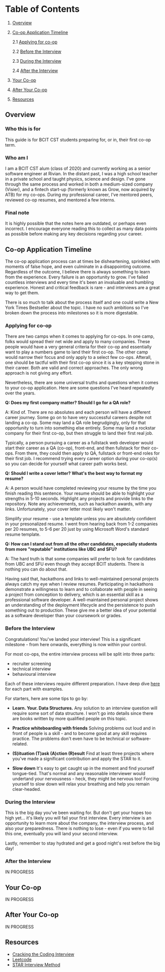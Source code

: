 # Table of Contents

1. [Overview](#overview)
2. [Co-op Application Timeline](#co-op-application-timeline)
    
    2.1 [Applying for co-op](#applying-for-co-op)
    
    2.2 [Before the Interview](#before-the-interview)
    
    2.3 [During the Interview](#during-the-interview)
    
    2.4 [After the Interview](#after-the-interview)
3. [Your Co-op](#during-your-co-op)
4. [After Your Co-op](#after-your-co-op)
5. [Resources](#resources)

## Overview

### Who this is for

This guide is for BCIT CST students preparing for, or in, their first co-op term. 

### Who am I

I am a BCIT CST alum (class of 2020) and currently working as a senior software engineer at Rivian. In the distant past, I was a high school teacher in a private school and taught physics, science and design. I've gone through the same process and worked in both a medium-sized company (Visier), and a fintech start-up (formerly known as Grow, now acquired by ATB) for my co-ops. During my professional career, I've mentored peers, reviewed co-op resumes, and mentored a few interns.

### Final note

It is highly possible that the notes here are outdated, or perhaps even incorrect. I encourage everyone reading this to collect as many data points as possible before making any key decisions regarding your career. 

## Co-op Application Timeline

The co-op application process can at times be disheartening, sprinkled with moments of false hope, and even culminate in a disappointing outcome. Regardless of the outcome, I believe there is always something to learn from the experience. Every failure is an opportunity to grow. I've failed countless interviews and every time it's been an invaluable and humbling experience. Honest and critical feedback is rare - and interviews are a great way to get them.

There is so much to talk about the process itself and one could write a New York Times Bestseller about the topic. I have no such ambitions so I've broken down the process into milestones so it is more digestable.

### Applying for co-op

There are two camps when it comes to applying for co-ops. In one camp, folks would spread their net wide and apply to many companies. These people would have a very general criteria for their co-op and essentially want to play a numbers game to land their first co-op. The other camp would narrow their focus and only apply to a select few co-ops. Afterall, one should be tactful with their first co-op since it is a key stepping stone in their career. Both are valid and correct approaches. The only wrong approach is not giving any effort.

Nevertheless, there are some universal truths and questions when it comes to your co-op application. Here are some questions I've heard repeatedly over the years.

**Q: Does my first company matter? Should I go for a QA role?**

A: Kind of. There are no absolutes and each person will have a different career journey. Some go on to have very successful careers despite not landing a co-op. Some may land a QA role begrudgingly, only for that opportunity to turn into something else entirely. Some may land a rockstar company for their first co-op, but then struggle to land their first real job. 

Typically, a person pursuing a career as a fullstack web developer would start their career as a QA (co-op), front-end, and then fullstack for their co-ops. From there, they could then apply to QA, fullstack or front-end roles for their first job. I recommend trying every career option during your co-op(s) so you can decide for yourself what career path works best.

**Q: Should I write a cover letter? What's the best way to format my resume?**

A: A person would have completed reviewing your resume by the time you finish reading this sentence. Your resume should be able to highlight your strengths in 5-10 seconds. Highlight any projects and provide links to the repository. Note any achievements, such as hackathon awards, with any links. Unfortunately, your cover letter most likely won't matter. 

Simplify your resume - use a template unless you are absolutely confident in your presonalized resume. I went from hearing back from 1-2 companies per 20 resumes, to 5-6 per 20 just by using Microsoft Word's standard resume template.

**Q: How can I stand out from all the other candidates, especially students from more "reputable" institutions like UBC and SFU?**

A: The hard truth is that some companies will prefer to look for candidates from UBC and SFU even though they accept BCIT students. There is nothing you can do about that. 

Having said that, hackathons and links to well-maintained personal projects always catch my eye when I review resumes. Participating in hackathons demonstrate a willingness to learn and to collaborate with people in seeing a project from conception to delivery, which is an essential skill as a professional software developer. A well-maintained personal project shows an understanding of the deployment lifecycle and the persistence to push something out to production. These give me a better idea of your potential as a software developer than your coursework or grades.

### Before the Interview

Congratulations! You've landed your interview! This is a significant milestone - from here onwards, everything is now within your control. 

For most co-ops, the entire interview process will be split into three parts:
- recruiter screening
- technical interview
- behavioural interview

Each of these interviews require different preparation. I have deep dive [here](./interview/README.md) for each part with examples.

For starters, here are some tips to go by:

* **Learn. Your. Data Structures.** Any solution to an interview question will require some sort of data structure. I won't go into details since there are books written by more qualified people on this topic. 

* **Practice whiteboarding with friends** Solving problems out loud and in front of people is a skill - and to become good at any skill requires practice. The problems don't even have to be technical or software-related.

* **(S)ituation (T)ask (A)ction (R)esult** Find at least three projects where you've made a significant contribution and apply the STAR to it. 

* **Slow down** It's easy to get caught up in the moment and find yourself tongue-tied. That's normal and any reasonable interviewer would undertand your nervousness - heck, they might be nervous too! Forcing yourself to slow down will relax your breathing and help you remain clear-headed.

### During the Interview

This is the big day you've been waiting for. But don't get your hopes too high yet... it's likely you will fail your first interview. Every interview is an opportunity to learn more about the company, the interview process, and also your preparedness. There is nothing to lose - even if you were to fail this one, eventually you will land your second interview.

Lastly, remember to stay hydrated and get a good night's rest before the big day!

### After the Interview

IN PROGRESS

## Your Co-op 

IN PROGRESS

## After Your Co-op

IN PROGRESS

## Resources

- [Cracking the Coding Interview](https://archive.org/details/cracking-the-coding-interview-6th-edition-189-programming-questions-and-solutions_202312/page/n1/mode/2up)
- [Leetcode](https://leetcode.com/)
- [STAR Interview Method](https://capd.mit.edu/resources/the-star-method-for-behavioral-interviews/)